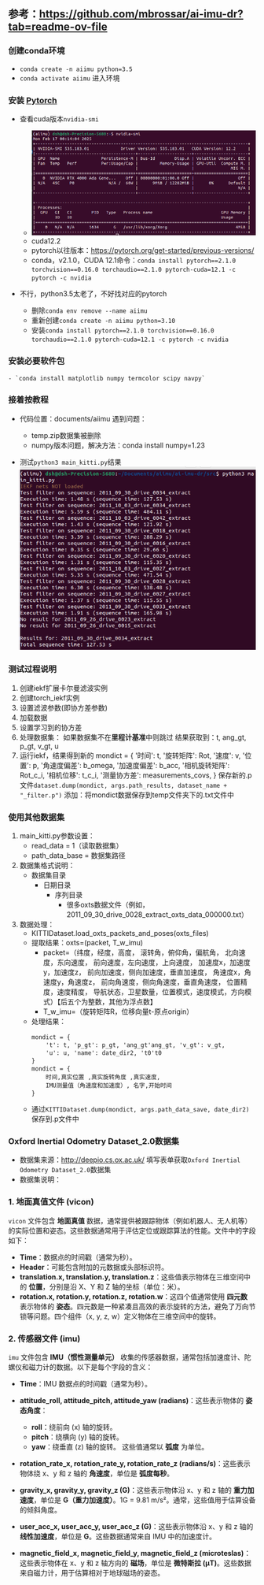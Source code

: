 ## 参考：https://github.com/mbrossar/ai-imu-dr?tab=readme-ov-file

### 创建conda环境
- `conda create -n aiimu python=3.5`
- `conda activate aiimu` 进入环境
### 安装 [Pytorch](https://pytorch.org/)
- 查看cuda版本`nvidia-smi`
    - ![alt text](img/1image.png)
    - cuda12.2
    - pytorch以往版本：https://pytorch.org/get-started/previous-versions/
    - conda，v2.1.0，CUDA 12.1命令：`conda install pytorch==2.1.0 torchvision==0.16.0 torchaudio==2.1.0 pytorch-cuda=12.1 -c pytorch -c nvidia`

- 不行，python3.5太老了，不好找对应的pytorch
    - 删除`conda env remove --name aiimu`
    - 重新创建`conda create -n aiimu python=3.10`
    - 安装`conda install pytorch==2.1.0 torchvision==0.16.0 torchaudio==2.1.0 pytorch-cuda=12.1 -c pytorch -c nvidia`
### 安装必要软件包
    - `conda install matplotlib numpy termcolor scipy navpy`

### 接着按教程
- 代码位置：documents/aiimu
遇到问题：
    - temp.zip数据集被删除
    - numpy版本问题，解决方法：conda install numpy=1.23

- 测试`python3 main_kitti.py`结果
![alt text](img/2image.png)

### 测试过程说明
1. 创建iekf扩展卡尔曼滤波实例
2. 创建torch_iekf实例
3. 设置滤波参数(即协方差参数)
4. 加载数据
5. 设置学习到的协方差
6. 处理数据集：
    如果数据集不在**里程计基准**中则跳过
    结果获取到：t, ang_gt, p_gt, v_gt, u 
7. 运行iekf，结果得到新的
    mondict = {
            '时间': t, '旋转矩阵': Rot, '速度': v, '位置': p, '角速度偏差': b_omega, '加速度偏差': b_acc,
            '相机旋转矩阵': Rot_c_i, '相机位移': t_c_i,
            '测量协方差': measurements_covs,
        }
    保存新的.p文件`dataset.dump(mondict, args.path_results, dataset_name + "_filter.p")`
    添加：将mondict数据保存到temp文件夹下的.txt文件中


### 使用其他数据集
1. main_kitti.py参数设置：
    - read_data = 1（读取数据集）
    - path_data_base = 数据集路径
2. 数据集格式说明：
    - 数据集目录
        - 日期目录
            - 序列目录
                - 很多oxts数据文件（例如，2011_09_30_drive_0028_extract_oxts_data_000000.txt）
3. 数据处理：
    - KITTIDataset.load_oxts_packets_and_poses(oxts_files)
    - 提取结果：oxts=(packet, T_w_imu)
        - packet=（纬度，经度，高度，
        滚转角，俯仰角，偏航角，
        北向速度，东向速度，
        前向速度，左向速度，上向速度，
        加速度x，加速度y，加速度z，
        前向加速度，侧向加速度，垂直加速度，
        角速度x，角速度y，角速度z，
        前向角速度，侧向角速度，垂直角速度，
        位置精度，速度精度，
        导航状态，卫星数量，位置模式，速度模式，方向模式）【后五个为整数，其他为浮点数】
        - T_w_imu=（旋转矩阵R，位移向量t-原点origin）
    - 处理结果：
        ```
        mondict = {
            't': t, 'p_gt': p_gt, 'ang_gt'ang_gt, 'v_gt': v_gt,
            'u': u, 'name': date_dir2, 't0't0
        }
        mondict = {
            时间,真实位置 ,真实旋转角度 ,真实速度,
            IMU测量值（角速度和加速度）, 名字,开始时间
        }
        ```
    - 通过`KITTIDataset.dump(mondict, args.path_data_save, date_dir2)`保存到.p文件中





### Oxford Inertial Odometry Dataset_2.0数据集
- 数据集来源：http://deepio.cs.ox.ac.uk/ 填写表单获取`Oxford Inertial Odometry Dataset_2.0`数据集
- 数据集说明：

### 1. **地面真值文件 (vicon)**

`vicon` 文件包含 **地面真值** 数据，通常提供被跟踪物体（例如机器人、无人机等）的实际位置和姿态。这些数据通常用于评估定位或跟踪算法的性能。文件中的字段如下：

- **Time**：数据点的时间戳（通常为秒）。
- **Header**：可能包含附加的元数据或头部标识符。
- **translation.x, translation.y, translation.z**：这些值表示物体在三维空间中的 **位置**，分别是沿 X、Y 和 Z 轴的坐标（单位：米）。
- **rotation.x, rotation.y, rotation.z, rotation.w**：这四个值通常使用 **四元数** 表示物体的 **姿态**。四元数是一种紧凑且高效的表示旋转的方法，避免了万向节锁等问题。四个组件（x, y, z, w）定义物体在三维空间中的旋转。

### 2. **传感器文件 (imu)**

`imu` 文件包含 **IMU（惯性测量单元）** 收集的传感器数据，通常包括加速度计、陀螺仪和磁力计的数据。以下是每个字段的含义：

- **Time**：IMU 数据点的时间戳（通常为秒）。
- **attitude_roll, attitude_pitch, attitude_yaw (radians)**：这些表示物体的 **姿态角度**：
  - **roll**：绕前向 (x) 轴的旋转。
  - **pitch**：绕横向 (y) 轴的旋转。
  - **yaw**：绕垂直 (z) 轴的旋转。
  这些值通常以 **弧度** 为单位。
  
- **rotation_rate_x, rotation_rate_y, rotation_rate_z (radians/s)**：这些表示物体绕 x、y 和 z 轴的 **角速度**，单位是 **弧度每秒**。

- **gravity_x, gravity_y, gravity_z (G)**：这些表示物体沿 x、y 和 z 轴的 **重力加速度**，单位是 **G（重力加速度）**。1G = 9.81 m/s²。通常，这些值用于估算设备的倾斜角度。

- **user_acc_x, user_acc_y, user_acc_z (G)**：这些表示物体沿 x、y 和 z 轴的 **线性加速度**，单位是 **G**。这些数据通常来自 IMU 中的加速度计。

- **magnetic_field_x, magnetic_field_y, magnetic_field_z (microteslas)**：这些表示物体在 x、y 和 z 轴方向的 **磁场**，单位是 **微特斯拉 (µT)**。这些数据来自磁力计，用于估算相对于地球磁场的姿态。


